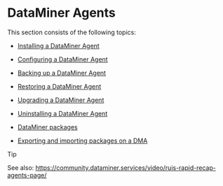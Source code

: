 # DataMiner Agents

This section consists of the following topics:

- [Installing a DataMiner Agent](Installing_a_DataMiner_Agent.md)

- [Configuring a DataMiner Agent](Configuring_a_DataMiner_Agent.md)

- [Backing up a DataMiner Agent](Backing_up_a_DataMiner_Agent.md)

- [Restoring a DataMiner Agent](Restoring_a_DataMiner_Agent.md)

- [Upgrading a DataMiner Agent](Upgrading_a_DataMiner_Agent.md)

- [Uninstalling a DataMiner Agent](Uninstalling_a_DataMiner_Agent.md)

- [DataMiner packages](DataMiner_packages.md)

- [Exporting and importing packages on a DMA](Exporting_and_importing_packages_on_a_DMA.md)

> [!TIP]
> See also:
> <https://community.dataminer.services/video/ruis-rapid-recap-agents-page/> 
